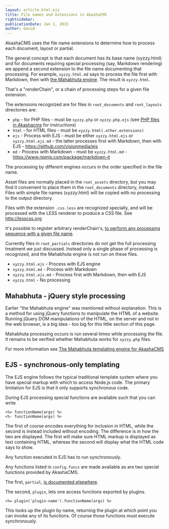 ```yaml
---
layout: article.html.ejs
title: File names and extensions in AkashaCMS 
rightsidebar:
publicationDate: Jan 1, 2015
author: david
---
```

AkashaCMS uses the file name extensions to determine how to process each document, layout or partial.  

The general concept is that each document has its base name (xyzzy.html) and for documents requiring special processing (say, Markdown rendering) we append a second extension to the file name documenting that processing.  For example, `xyzzy.html.md` says to process the file first with Markdown, then with [the Mahabhuta engine](mahabhuta.html).  The result is `xyzzy.html`.

That's a "renderChain", or a chain of processing steps for a given file extension.

The extensions recognized are for files in `root_documents` and `root_layouts` directories are:

* `php` - for PHP files - must be `xyzzy.php` or `xyzzy.php.ejs` (see [PHP files in Akashacms](php-documents.html) for instructions)
* `html` - for HTML files - must be `xyzzy.html(.other.extensions)`
* `ejs` - Process with EJS - must be either `xyzzy.html.ejs` or `xyzzy.html.ejs.md` - the latter processes first with Markdown, then with EJS - https://github.com/visionmedia/ejs
* `md` - Process with Markdown - must be `xyzzy.html.md` - https://www.npmjs.com/package/markdown-it

The processing by different engines occurs in the order specified in the file name.

Asset files are normally placed in the `root_assets` directory, but you may find it convenient to place them in the `root_documents` directory, instead.  Files with simple file names (xyzzy.html) will be copied with no processing to the output directory.  

Files with the extension `.css.less` are recognized specially, and will be processed with the LESS renderer to produce a CSS file.  See http://lesscss.org

It's possible to register arbitrary renderChain's, [to perform any processing sequence with a given file name](rendering-chains.html).  

Currently files in `root_partials` directories do not get the full processing treatment we just discussed.  Instead only a single phase of processing is recognized, and the Mahabhuta engine is not run on these files.

* `xyzzy.html.ejs` - Process with EJS engine
* `xyzzy.html.md` - Process with Markdown
* `xyzzy.html.ejs.md` - Process first with Markdown, then with EJS
* `xyzzy.html` - No processing



## Mahabhuta - jQuery style processing

Earlier "the Mahabhuta engine" was mentioned without explanation.  This is a method for using jQuery functions to manipulate the HTML of a website.  Running jQuery DOM manipulations of the HTML, on the server and not in the web browser, is a big idea - too big for this little section of this page.

Mahabhuta processing occurs is run several times while processing the file.  It remains to be verified whether Mahabhuta works for `xyzzy.php` files.

For more information see [The Mahabhuta templating engine for AkashaCMS](mahabhuta.html)

## EJS - synchronous-only templating

The EJS engine follows the typical traditional template system where you have special markup with which to access Node.js code.  The primary limitation for EJS is that it only supports synchronous code.

During EJS processing special functions are available such that you can write

```
<%= functionName(args) %>
<%- functionName(args) %>
```

The first of course encodes everything for inclusion in HTML, while the second is instead included without encoding.  The difference is in how the two are displayed.  The first will make sure HTML markup is displayed as text containing HTML, whereas the second will display what the HTML code says to show.

Any function executed in EJS has to run synchronously.

Any functions listed in `config.funcs` are made available as are two special functions provided by AkashaCMS.

The first, `partial`, [is documented elsewhere](/layouts/partials.html).

The second, `plugin`, lets one access functions exported by plugins.

```
<%= plugin('plugin-name').functionName(args) %>
```

This looks up the plugin by name, returning the plugin at which point you can invoke any of its functions.  Of course those functions must execute synchronously.


